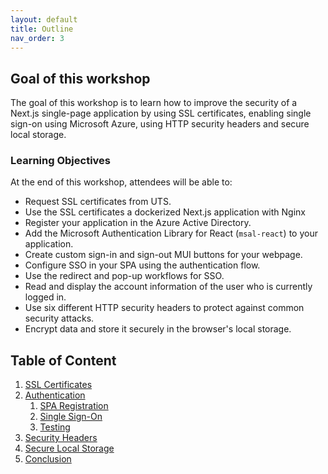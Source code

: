 ```yaml
---
layout: default
title: Outline
nav_order: 3
---
```

## Goal of this workshop

The goal of this workshop is to learn how to improve the security of a Next.js single-page application by using SSL certificates, enabling single sign-on using Microsoft Azure, using HTTP security headers and secure local storage. 

### Learning Objectives

At the end of this workshop, attendees will be able to:

- Request SSL certificates from UTS.
- Use the SSL certificates a dockerized Next.js application with Nginx
- Register your application in the Azure Active Directory.
- Add the Microsoft Authentication Library for React (`msal-react`) to your application.
- Create custom sign-in and sign-out MUI buttons for your webpage.
- Configure SSO in your SPA using the authentication flow.
- Use the redirect and pop-up workflows for SSO.
- Read and display the account information of the user who is currently logged in.
- Use six different HTTP security headers to protect against common security attacks.
- Encrypt data and store it securely in the browser's local storage.

## Table of Content
1. [SSL Certificates](certificates.md)
2. [Authentication](authentication.md)
	1. [SPA Registration](spa-registration.md)
	2. [Single Sign-On](sso.md)
	3. [Testing](testing.md)
3. [Security Headers](security-headers.md)
4. [Secure Local Storage](local-storage.md)
5. [Conclusion](conclusion.md)